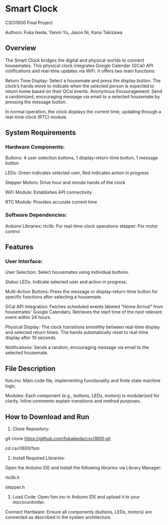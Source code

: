 # Smart Clock

CSCI1600 Final Project

Authors: Fuka Ikeda, Yanmi Yu, Jason Ni, Kana Takizawa

## Overview

The Smart Clock bridges the digital and physical worlds to connect housemates. This physical clock integrates Google Calendar (GCal) API notifications and real-time updates via WiFi. It offers two main functions:

Return Time Display: Select a housemate and press the display button. The clock’s hands move to indicate when the selected person is expected to return home based on their GCal events.
Anonymous Encouragement: Send a randomized, encouraging message via email to a selected housemate by pressing the message button.

In normal operation, the clock displays the current time, updating through a real-time clock (RTC) module.


## System Requirements

### Hardware Components:
Buttons: 4 user selection buttons, 1 display-return-time button, 1 message button

LEDs: Green indicates selected user, Red indicates action in progress

Stepper Motors: Drive hour and minute hands of the clock

WiFi Module: Establishes API connectivity

RTC Module: Provides accurate current time

### Software Dependencies:

Arduino Libraries:
rtclib: For real-time clock operations
stepper: For motor control

## Features

### User Interface:

User Selection: Select housemates using individual buttons.

Status LEDs: Indicate selected user and action in progress.

Multi-Action Buttons: Press the message or display-return-time button for specific functions after selecting a housemate.

GCal API Integration: Fetches scheduled events labeled "Home Arrival" from housemates' Google Calendars. Retrieves the start time of the next relevant event within 24 hours.

Physical Display: The clock transitions smoothly between real-time display and selected return times. The hands automatically reset to real-time display after 10 seconds.

Notifications: Sends a random, encouraging message via email to the selected housemate.

## File Description

fsm.ino: Main code file, implementing functionality and finite state machine logic.

Modules: Each component (e.g., buttons, LEDs, motors) is modularized for clarity. Inline comments explain transitions and method purposes.

## How to Download and Run

1. Clone Repository:

git clone https://github.com/fukaikeda/csci1600.git

cd csci1600/fsm

2. Install Required Libraries:

Open the Arduino IDE and install the following libraries via Library Manager:

rtclib.h

stepper.h

3. Load Code: Open fsm.ino in Arduino IDE and upload it to your microcontroller.

Connect Hardware: Ensure all components (buttons, LEDs, motors) are connected as described in the system architecture.

